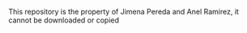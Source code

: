 This repository is the property of Jimena Pereda and Anel Ramirez, it cannot be downloaded or copied
